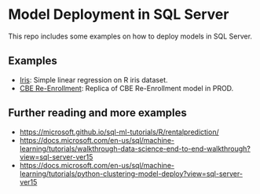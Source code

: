 # Model Deployment in SQL Server

This repo includes some examples on how to deploy models in SQL Server.

## Examples
* [Iris](example_iris): Simple linear regression on R iris dataset.
* [CBE Re-Enrollment](example_cbe_reenrollment): Replica of CBE Re-Enrollment model in PROD.


## Further reading and more examples
* https://microsoft.github.io/sql-ml-tutorials/R/rentalprediction/
* https://docs.microsoft.com/en-us/sql/machine-learning/tutorials/walkthrough-data-science-end-to-end-walkthrough?view=sql-server-ver15
* https://docs.microsoft.com/en-us/sql/machine-learning/tutorials/python-clustering-model-deploy?view=sql-server-ver15
